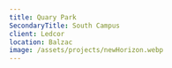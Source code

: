 ```yaml
---
title: Quary Park
SecondaryTitle: South Campus
client: Ledcor
location: Balzac
image: /assets/projects/newHorizon.webp
---
```

